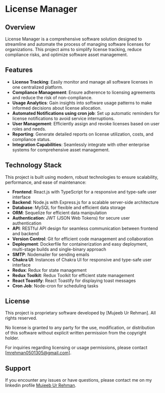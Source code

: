 # License Manager

## Overview
License Manager is a comprehensive software solution designed to streamline and automate the process of managing software licenses for organizations. This project aims to simplify license tracking, reduce compliance risks, and optimize software asset management.

## Features
- **License Tracking**: Easily monitor and manage all software licenses in one centralized platform.
- **Compliance Management**: Ensure adherence to licensing agreements and reduce the risk of non-compliance.
- **Usage Analytics**: Gain insights into software usage patterns to make informed decisions about license allocation.
- **Automated Notifications using cron job**: Set up automatic reminders for license notifications to avoid service interruptions.
- **User Management**: Efficiently assign and revoke licenses based on user roles and needs.
- **Reporting**: Generate detailed reports on license utilization, costs, and compliance status.
- **Integration Capabilities**: Seamlessly integrate with other enterprise systems for comprehensive asset management.

## Technology Stack
This project is built using modern, robust technologies to ensure scalability, performance, and ease of maintenance:

- **Frontend**: React.js with TypeScript for a responsive and type-safe user interface
- **Backend**: Node.js with Express.js for a scalable server-side architecture
- **Database**: MySQL for flexible and efficient data storage
- **ORM**: Sequelize for efficient data manipulation
- **Authentication**: JWT (JSON Web Tokens) for secure user authentication
- **API**: RESTful API design for seamless communication between frontend and backend
- **Version Control**: Git for efficient code management and collaboration
- **Deployment**: Dockerfile for containerization and easy deployment, multi-stage builds and single-binary approach
- **SMTP**: Nodemailer for sending emails
- **Chakra UI**: Instances of Chakra UI for responsive and type-safe user interface
- **Redux**: Redux for state management
- **Redux Toolkit**: Redux Toolkit for efficient state management
- **React Toastify**: React Toastify for displaying toast messages
- **Cron Job**: Node-cron for scheduling tasks

## License
This project is proprietary software developed by [Mujeeb Ur Rehman]. All rights reserved.

No license is granted to any party for the use, modification, or distribution of this software without explicit written permission from the copyright holder.

For inquiries regarding licensing or usage permissions, please contact [mrehman0501305@gmail.com].

## Support
If you encounter any issues or have questions, please contact me on my linkedin profile [Mujeeb Ur Rehman](https://www.linkedin.com/in/mujeeb-tech/).
